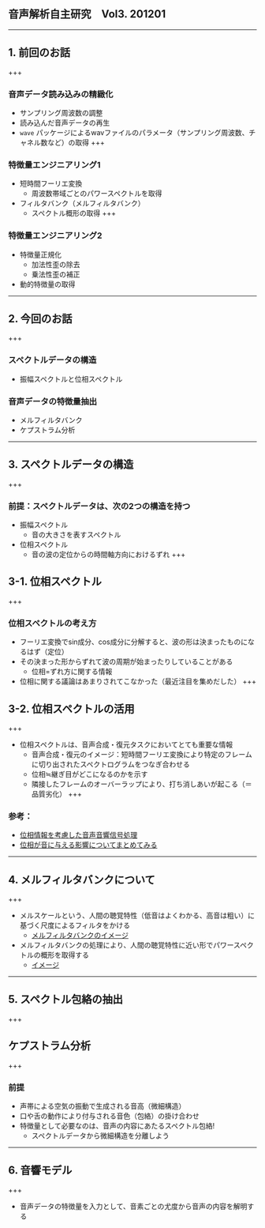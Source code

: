 ## 音声解析自主研究　Vol3. 201201
---
## 1. 前回のお話
+++
### 音声データ読み込みの精緻化
- サンプリング周波数の調整
- 読み込んだ音声データの再生
- `wave` パッケージによるwavファイルのパラメータ（サンプリング周波数、チャネル数など）の取得
+++
### 特徴量エンジニアリング1
- 短時間フーリエ変換
  - 周波数帯域ごとのパワースペクトルを取得
- フィルタバンク（メルフィルタバンク）
  - スペクトル概形の取得
+++
### 特徴量エンジニアリング2
- 特徴量正規化
  - 加法性歪の除去
  - 乗法性歪の補正
- 動的特徴量の取得
---
## 2. 今回のお話
+++
### スペクトルデータの構造
- 振幅スペクトルと位相スペクトル
### 音声データの特徴量抽出 
- メルフィルタバンク
- ケプストラム分析
---
## 3. スペクトルデータの構造
+++
### 前提：スペクトルデータは、次の2つの構造を持つ
- 振幅スペクトル
  - 音の大きさを表すスペクトル
- 位相スペクトル
  - 音の波の定位からの時間軸方向におけるずれ
+++
## 3-1. 位相スペクトル 
+++
### 位相スペクトルの考え方
- フーリエ変換でsin成分、cos成分に分解すると、波の形は決まったものになるはず（定位）
- その決まった形からずれて波の周期が始まったりしていることがある
  - 位相=ずれ方に関する情報
- 位相に関する議論はあまりされてこなかった（最近注目を集めだした）
+++
## 3-2. 位相スペクトルの活用 
+++
- 位相スペクトルは、音声合成・復元タスクにおいてとても重要な情報
    - 音声合成・復元のイメージ：短時間フーリエ変換により特定のフレームに切り出されたスペクトログラムをつなぎ合わせる
    - 位相≒継ぎ目がどこになるのかを示す
    - 隣接したフレームのオーバーラップにより、打ち消しあいが起こる（＝品質劣化）
+++
### 参考：
- [位相情報を考慮した音声音響信号処理](https://www.jstage.jst.go.jp/article/jasj/75/3/75_125/_pdf)
- [位相が音に与える影響についてまとめてみる](https://audio-seion.com/phase-description/)
---
## 4. メルフィルタバンクについて
+++
- メルスケールという、人間の聴覚特性（低音はよくわかる、高音は粗い）に基づく尺度によるフィルタをかける
  - [メルフィルタバンクのイメージ](https://qiita.com/tmtakashi_dist/items/eecb705ea48260db0b62)
- メルフィルタバンクの処理により、人間の聴覚特性に近い形でパワースペクトルの概形を取得する
  - [イメージ](http://abcpedia.acoustics.jp/acoustic_feature_2.pdf)
---
## 5. スペクトル包絡の抽出
+++
## ケプストラム分析
+++
### 前提
- 声帯による空気の振動で生成される音高（微細構造）
- 口や舌の動作により付与される音色（包絡）の掛け合わせ
- 特徴量として必要なのは、音声の内容にあたるスペクトル包絡!
    - スペクトルデータから微細構造を分離しよう
---
## 6. 音響モデル
+++
- 音声データの特徴量を入力として、音素ごとの尤度から音声の内容を解明する











